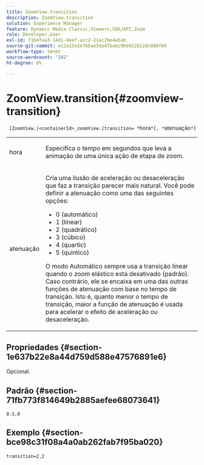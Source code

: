 ```yaml
---
title: ZoomView.transition
description: ZoomView.transition
solution: Experience Manager
feature: Dynamic Media Classic,Viewers,SDK/API,Zoom
role: Developer,User
exl-id: f1b4faa3-14d1-4eef-acc2-214c7be4a5ab
source-git-commit: ec2a15e2e76bae5da4fbabc9b6912b12dc080f66
workflow-type: tm+mt
source-wordcount: '102'
ht-degree: 0%

---
```


# ZoomView.transition{#zoomview-transition}

` [ZoomView.|<containerId>_zoomView.]transition= *`hora`*[, *`atenuação`*]`

<table id="table_9E7BB12BF371419F88DD4D24EF04632C"> 
 <tbody> 
  <tr> 
   <td colname="col1"> <p> <span class="codeph"><span class="varname"> hora</span></span> </p> </td> 
   <td colname="col2"> <p> Especifica o tempo em segundos que leva a animação de uma única ação de etapa de zoom. </p> </td> 
  </tr> 
  <tr> 
   <td colname="col1"> <p> <span class="codeph"><span class="varname"> atenuação</span></span> </p> </td> 
   <td colname="col2"> <p> Cria uma ilusão de aceleração ou desaceleração que faz a transição parecer mais natural. Você pode definir a atenuação como uma das seguintes opções: </p> <p> 
     <ul id="ul_DA0D1CF2F2484410BFCCACA86661702E"> 
      <li id="li_93A2D53A53314D9594CEDC9EB20381D4">0 (automático) </li> 
      <li id="li_AD6A1F03DE544959BC4AA0DD97494F8C"> 1 (linear) </li> 
      <li id="li_816A3CE796E3415B9650DDA204412A6A"> 2 (quadrático) </li> 
      <li id="li_EF00BF6CA2AA48FEB54015FFBA9F8DD4"> 3 (cúbico) </li> 
      <li id="li_F3CB7F0821AF489C84A0CA155F5031A2"> 4 (quartic) </li> 
      <li id="li_F5B844DAF4CC453CA58BF09A660D139F"> 5 (quintico) </li> 
     </ul> </p> <p>O modo Automático sempre usa a transição linear quando o zoom elástico está desativado (padrão). Caso contrário, ele se encaixa em uma das outras funções de atenuação com base no tempo de transição. Isto é, quanto menor o tempo de transição, maior a função de atenuação é usada para acelerar o efeito de aceleração ou desaceleração. </p> </td> 
  </tr> 
 </tbody> 
</table>

## Propriedades {#section-1e637b22e8a44d759d588e47576891e6}

Opcional.

## Padrão {#section-71fb773f814649b2885aefee68073641}

`0.5,0`

## Exemplo {#section-bce98c31f08a4a0ab262fab7f95ba020}

`transition=2,2`
